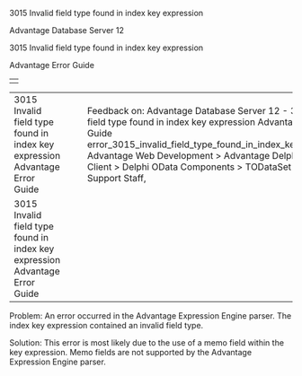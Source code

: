 3015 Invalid field type found in index key expression




Advantage Database Server 12  

3015 Invalid field type found in index key expression

Advantage Error Guide

|  |
| --- |
|  |

|  |  |  |  |  |
| --- | --- | --- | --- | --- |
| 3015 Invalid field type found in index key expression  Advantage Error Guide |  |  | Feedback on: Advantage Database Server 12 - 3015 Invalid field type found in index key expression Advantage Error Guide error\_3015\_invalid\_field\_type\_found\_in\_index\_key\_expression Advantage Web Development > Advantage Delphi OData Client > Delphi OData Components > TODataSet / Dear Support Staff, |  |
| 3015 Invalid field type found in index key expression  Advantage Error Guide |  |  |  |  |

Problem: An error occurred in the Advantage Expression Engine parser. The index key expression contained an invalid field type.

Solution: This error is most likely due to the use of a memo field within the key expression. Memo fields are not supported by the Advantage Expression Engine parser.